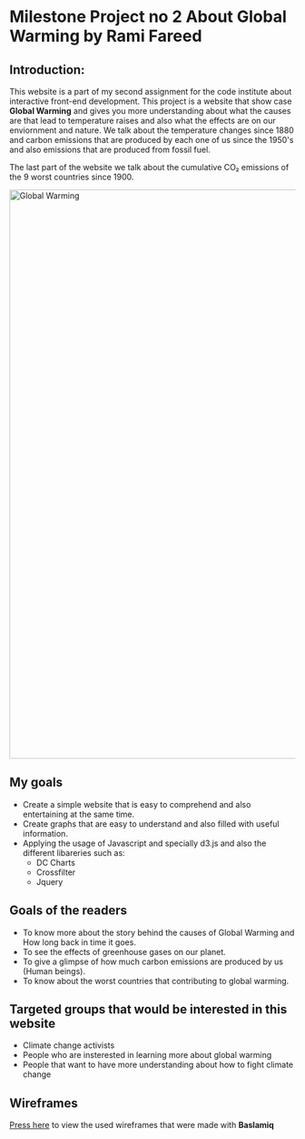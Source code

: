 # Milestone Project no 2 About Global Warming by Rami Fareed

## Introduction:

This website is a part of my second assignment for the code institute about interactive front-end development. This project is a website that show case **Global Warming** and gives you more understanding about what the causes are that lead to temperature raises and also what the effects are on our enviornment and nature. We talk about the temperature changes since 1880 and carbon emissions that are produced by each one of us since the 1950's and also emissions that are produced from fossil fuel. 

The last part of the website we talk about the cumulative CO₂ emissions of the 9 worst countries since 1900.

<img src="https://i.ibb.co/wwFL4VM/techly-end-of-the-world-take-action-799x423.jpg" alt="Global Warming" style="float= left;" width="1000">

## My goals

* Create a simple website that is easy to comprehend and also entertaining at the same time.
* Create graphs that are easy to understand and also filled with useful information.
* Applying the usage of Javascript and specially d3.js and also the different libareries such as: 
    - DC Charts
    - Crossfilter
    - Jquery

## Goals of the readers

* To know more about the story behind the causes of Global Warming and How long back in time it goes.
* To see the effects of greenhouse gases on our planet. 
* To give a glimpse of how much carbon emissions are produced by us (Human beings).
* To know about the worst countries that contributing to global warming. 

## Targeted groups that would be interested in this website

* Climate change activists 
* People who are insterested in learning more about global warming
* People that want to have more understanding about how to fight climate change 

## Wireframes

[Press here](https://balsamiq.cloud/s5v1jfk/pveqqpq) to view the used wireframes that were made with **Baslamiq**
